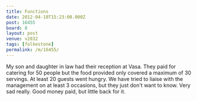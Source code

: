 ```yaml
---
title: Functions
date: 2012-04-10T15:23:00.000Z
post: 16455
board: 8
layout: post
venue: v2832
tags: [folkestone]
permalink: /m/16455/
---
```

My son and daughter in law had their reception at Vasa.  They paid for catering for 50 people but the food provided only covered a maximum of 30 servings.  At least 20 guests went hungry.  We have tried to liaise with the management on at least 3 occasions, but they just don't want to know.  Very sad really.  Good money paid, but little back for it.
